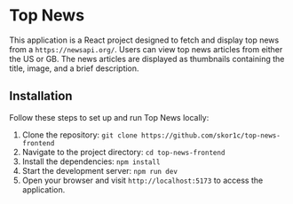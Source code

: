 # Top News

This application is a React project designed to fetch and display top news from a `https://newsapi.org/`. Users can view top news articles from either the US or GB. The news articles are displayed as thumbnails containing the title, image, and a brief description.

## Installation

Follow these steps to set up and run Top News locally:

1. Clone the repository: `git clone https://github.com/skor1c/top-news-frontend`
2. Navigate to the project directory: `cd top-news-frontend`
3. Install the dependencies: `npm install`
4. Start the development server: `npm run dev`
5. Open your browser and visit `http://localhost:5173` to access the application.
